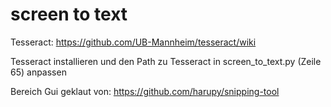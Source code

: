 # screen to text
Tesseract: https://github.com/UB-Mannheim/tesseract/wiki

Tesseract installieren und den Path zu Tesseract in screen_to_text.py (Zeile 65) anpassen

Bereich Gui geklaut von: https://github.com/harupy/snipping-tool
